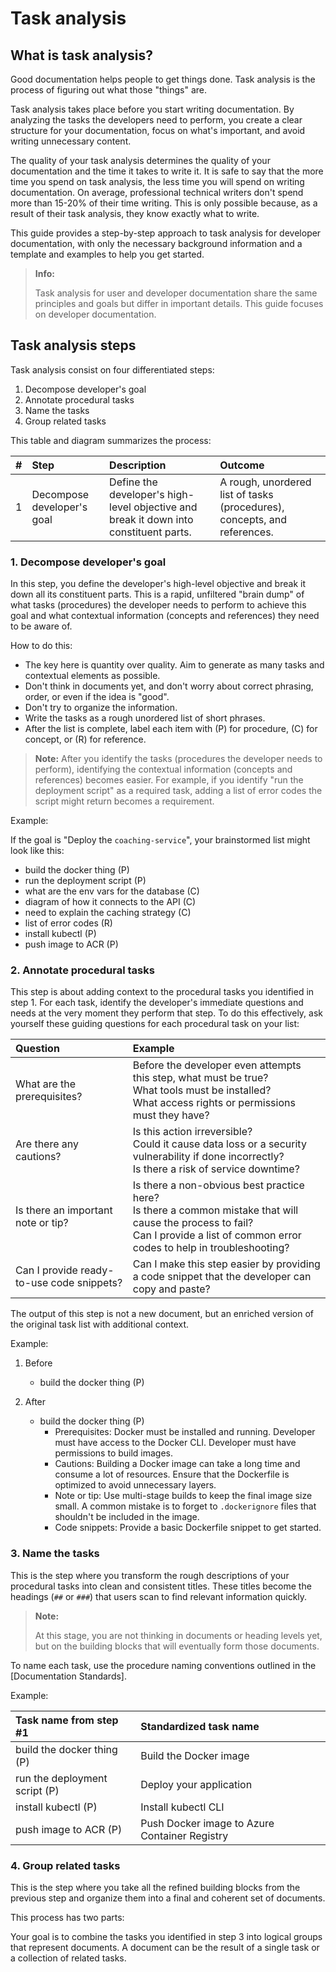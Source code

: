 # Task analysis

## What is task analysis?

Good documentation helps people to get things done. Task analysis is the process of figuring out what those "things" are.

Task analysis takes place before you start writing documentation. By analyzing the tasks the developers need to perform, you create a clear structure for your documentation, focus on what's important, and avoid writing unnecessary content.

The quality of your task analysis determines the quality of your documentation and the time it takes to write it. It is safe to say that the more time you spend on task analysis, the less time you will spend on writing documentation. On average, professional technical writers don't spend more than 15-20% of their time writing. This is only possible because, as a result of their task analysis, they know exactly what to write.

This guide provides a step-by-step approach to task analysis for developer documentation, with only the necessary background information and a template and examples to help you get started.

> **Info:** 
>
> Task analysis for user and developer documentation share the same principles and goals but differ in important details. This guide focuses on developer documentation.

## Task analysis steps

Task analysis consist on four differentiated steps:

1. Decompose developer's goal
2. Annotate procedural tasks
3. Name the tasks
4. Group related tasks

This table and diagram summarizes the process:

| # | Step | Description | Outcome |
|:-:|:-----|:------------|:--------|
| 1 | Decompose developer's goal | Define the developer's high-level objective and break it down into constituent parts. | A rough, unordered list of tasks (procedures), concepts, and references. |

### 1. Decompose developer's goal

In this step, you define the developer's high-level objective and break it down all its constituent parts. This is a rapid, unfiltered "brain dump" of what tasks (procedures) the developer needs to perform to achieve this goal and what contextual information (concepts and references) they need to be aware of.

How to do this:

- The key here is quantity over quality. Aim to generate as many tasks and contextual elements as possible.
- Don't think in documents yet, and don't worry about correct phrasing, order, or even if the idea is "good".
- Don't try to organize the information.
- Write the tasks as a rough unordered list of short phrases.
- After the list is complete, label each item with (P) for procedure, (C) for concept, or (R) for reference.

> **Note:** After you identify the tasks (procedures the developer needs to perform), identifying the contextual information (concepts and references) becomes easier. For example, if you identify "run the deployment script" as a required task, adding a list of error codes the script might return becomes a requirement.

Example:

If the goal is "Deploy the `coaching-service`", your brainstormed list might look like this:

- build the docker thing (P)
- run the deployment script (P)
- what are the env vars for the database (C)
- diagram of how it connects to the API (C)
- need to explain the caching strategy (C)
- list of error codes (R)
- install kubectl (P)
- push image to ACR (P)

### 2. Annotate procedural tasks

This step is about adding context to the procedural tasks you identified in step 1. For each task, identify the developer's immediate questions and needs at the very moment they perform that step. To do this effectively, ask yourself these guiding questions for each procedural task on your list:

| Question | Example |
|:---------|:--------|
| What are the prerequisites? | Before the developer even attempts this step, what must be true?</br>What tools must be installed?</br>What access rights or permissions must they have? |
| Are there any cautions? | Is this action irreversible?</br>Could it cause data loss or a security vulnerability if done incorrectly?</br>Is there a risk of service downtime? |
| Is there an important note or tip? | Is there a non-obvious best practice here?</br>Is there a common mistake that will cause the process to fail?</br>Can I provide a list of common error codes to help in troubleshooting? |
| Can I provide ready-to-use code snippets? | Can I make this step easier by providing a code snippet that the developer can copy and paste? |

The output of this step is not a new document, but an enriched version of the original task list with additional context.

Example:

1. Before

	- build the docker thing (P)

2. After

	- build the docker thing (P)
		- Prerequisites: Docker must be installed and running. Developer must have access to the Docker CLI. Developer must have permissions to build images.
		- Cautions: Building a Docker image can take a long time and consume a lot of resources. Ensure that the Dockerfile is optimized to avoid unnecessary layers.
		- Note or tip: Use multi-stage builds to keep the final image size small. A common mistake is to forget to `.dockerignore` files that shouldn't be included in the image.
		- Code snippets: Provide a basic Dockerfile snippet to get started.

### 3. Name the tasks

This is the step where you transform the rough descriptions of your procedural tasks into clean and consistent titles. These titles become the headings (`##` or `###`) that users scan to find relevant information quickly.

> **Note:**
>
> At this stage, you are not thinking in documents or heading levels yet, but on the building blocks that will eventually form those documents.

To name each task, use the procedure naming conventions outlined in the [Documentation Standards].

Example:

| Task name from step #1 | Standardized task name |
|:------------------------|:-----------------------|
| build the docker thing (P) | Build the Docker image     |
| run the deployment script (P)| Deploy your application     |
| install kubectl (P)         | Install kubectl CLI       |
| push image to ACR (P)      | Push Docker image to Azure Container Registry |

### 4. Group related tasks

This is the step where you take all the refined building blocks from the previous step and organize them into a final and coherent set of documents.

This process has two parts:



Your goal is to combine the tasks you identified in step 3 into logical groups that represent documents. A document can be the result of a single task or a collection of related tasks.